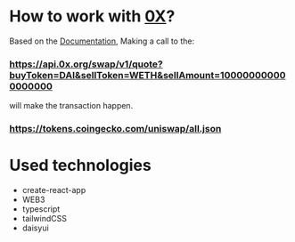 # How to work with [0X](https://docs.0x.org/)?
Based on the [Documentation](https://docs.0x.org/0x-swap-api/introduction), Making a call to the:
### https://api.0x.org/swap/v1/quote?buyToken=DAI&sellToken=WETH&sellAmount=100000000000000000
will make the transaction happen.

### https://tokens.coingecko.com/uniswap/all.json

# Used technologies
- create-react-app
- WEB3
- typescript
- tailwindCSS
- daisyui